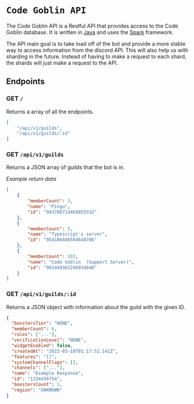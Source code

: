 # `Code Goblin API`

The Code Goblin API is a Restful API that provides access to the Code Goblin database. It is written in [Java](https://en.wikipedia.org/wiki/Java_(programming_language)) and uses the [Spark](https://sparkjava.com/) framework. 

The API main goal is to take load off of the bot and provide a more stable way to access information from the discord API. This will also help us with sharding in the future. Instead of having to make a request to each shard, the shards will just make a request to the API.

## Endpoints

### GET `/`

Returns a array of all the endpoints.

```json
[
    "/api/v1/guilds",
    "/api/v1/guilds/:id"
]
```

### GET `/api/v1/guilds`

Returns a JSON array of guilds that the bot is in.

*Example return data*
```json
[
    {
        "memberCount": 3,
        "name": "Pingu",
        "id": "943700714469855332"
    },
    {
        "memberCount": 5,
        "name": "Typescript's server",
        "id": "954186846504648706"
    },
    {
        "memberCount": 103,
        "name": "Code Goblin  (Support Server)",
        "id": "991449362246934648"
    }
]
```

### GET `/api/v1/guilds/:id`

Returns a JSON object with information about the guild with the given ID.

```json
{
  "boostersTier": "NONE",
  "memberCount": 6,
  "roles": ["..."],
  "verificationLevel": "NONE",
  "widgetEnabled": false,
  "createdAt": "2022-03-18T01:17:52.141Z",
  "features": "[]",
  "systemChannelFlags": [],
  "channels": ["..."],
  "name": "Example Response",
  "id": "1234456754",
  "boostersCount": 1,
  "region": "UNKNOWN"
}
```

